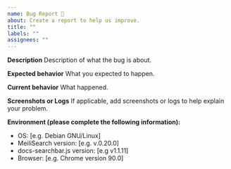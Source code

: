 ```yaml
---
name: Bug Report 🐞
about: Create a report to help us improve.
title: ""
labels: ""
assignees: ""
---
```


<!-- This is not an exhaustive model but a help. No step is mandatory. -->

**Description**
Description of what the bug is about.

**Expected behavior**
What you expected to happen.

**Current behavior**
What happened.

**Screenshots or Logs**
If applicable, add screenshots or logs to help explain your problem.

**Environment (please complete the following information):**

- OS: [e.g. Debian GNU/Linux]
- MeiliSearch version: [e.g. v.0.20.0]
- docs-searchbar.js version: [e.g v1.1.11]
- Browser: [e.g. Chrome version 90.0]
